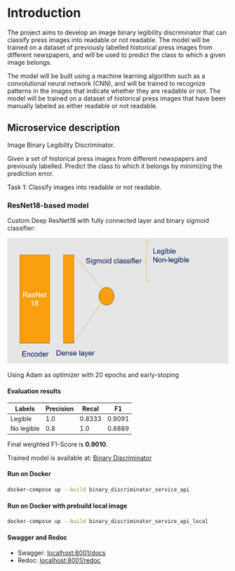 # Introduction
The project aims to develop an image binary legibility discriminator that can classify press images into readable or not readable. The model will be trained on a dataset of previously labelled historical press images from different newspapers, and will be used to predict the class to which a given image belongs.

The model will be built using a machine learning algorithm such as a convolutional neural network (CNN), and will be trained to recognize patterns in the images that indicate whether they are readable or not. The model will be trained on a dataset of historical press images that have been manually labeled as either readable or not readable.

## Microservice description

Image Binary Legibility Discriminator.

Given a set of historical press images from different newspapers and previously labelled. Predict the class to which it belongs by minimizing the prediction error.

Task 1: Classify images into readable or not readable.

### ResNet18-based model

Custom Deep ResNet18 with fully connected layer and binary sigmoid classifier:

![model_design.png](resources%2Fmodel_design.png)

Using Adam as optimizer with 20 epochs and early-stoping

#### Evaluation results
| Labels     | Precision | Recal | F1     |
|------------|-----------|------|--------|
| Legible    | 1.0 | 0.8333  | 0.9091 |
| No legible | 0.8 | 1.0 | 0.8889 |

Final weighted  F1-Score is **0.9010**.

Trained model is available at: [Binary Discriminator](https://drive.google.com/file/d/1agzGYffdFl8yegjWbMtmw4NpCWDaZUOC/view?usp=drive_link)

#### Run on Docker 
```bash
docker-compose up --build binary_discriminator_service_api
```

#### Run on Docker with prebuild local image
```bash
docker-compose up --build binary_discriminator_service_api_local
```

#### Swagger and Redoc
- Swagger: [localhost:8001/docs](http://localhost:8001/docs)
- Redoc: [localhost:8001/redoc](http://localhost:8001/redoc)